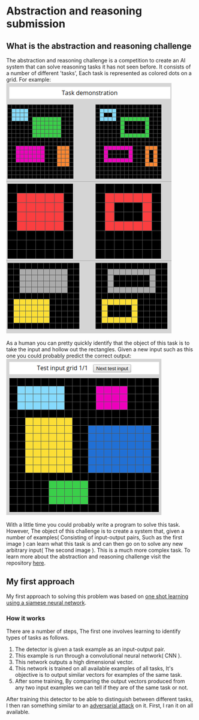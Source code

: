 # Abstraction and reasoning submission
## What is the abstraction and reasoning challenge
The abstraction and reasoning challenge is a competition to create an AI system that can solve reasoning tasks it has not seen before.
It consists of a number of different 'tasks', Each task is represented as colored dots on a grid. For example:
![Example of a task](https://github.com/HarveyBrezinaConniffe/ARC/blob/master/images/demo.png)

As a human you can pretty quickly identify that the object of this task is to take the input and hollow out the rectangles. Given a new input such as this one you could probably predict the correct output:
![New Input](https://github.com/HarveyBrezinaConniffe/ARC/blob/master/images/input.png)

With a little time you could probably write a program to solve this task. However, The object of this challenge is to create a system that, given a number of examples( Consisting of input-output pairs, Such as the first image ) can learn what this task is and can then go on to solve any new arbitrary input( The second image ). This is a much more complex task.
To learn more about the abstraction and reasoning challenge visit the repository [here](https://github.com/fchollet/ARC).

## My first approach
My first approach to solving this problem was based on [one shot learning using a siamese neural network](https://towardsdatascience.com/one-shot-learning-with-siamese-networks-using-keras-17f34e75bb3d).

### How it works
There are a number of steps, The first one involves learning to identify types of tasks as follows.
1. The detector is given a task example as an input-output pair.
2. This example is run through a convolutional neural network( CNN ).
3. This network outputs a high dimensional vector.
4. This network is trained on all available examples of all tasks, It's objective is to output similar vectors for examples of the same task.
5. After some training, By comparing the output vectors produced from any two input examples we can tell if they are of the same task or not.

After training this detector to be able to distinguish between different tasks, I then ran something similar to an [adversarial attack](https://openai.com/blog/adversarial-example-research/) on it. First, I ran it on all available.

